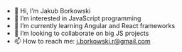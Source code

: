 - 👋 Hi, I’m Jakub Borkowski
- 👀 I’m interested in JavaScript programming
- 🌱 I’m currently learning Angular and React frameworks
- 💞️ I’m looking to collaborate on big JS projects
- 📫 How to reach me: j.borkowski.r@gmail.com

<!---
JRRBorkowski/JRRBorkowski is a ✨ special ✨ repository because its `README.md` (this file) appears on your GitHub profile.
You can click the Preview link to take a look at your changes.
--->
